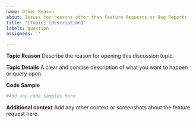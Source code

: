```yaml
---
name: Other Reason
about: Issues for reasons other than Feature Requests or Bug Reports
title: "[Topic] [Description]"
labels: question
assignees: ''

---
```


**Topic Reason**
Describe the reason for opening this discussion topic.

**Topic Details**
A clear and concise description of what you want to happen or query upon.

**Code Sample**
```PowerShell
#Add any code Samples here
```

**Additional context**
Add any other context or screenshots about the feature request here.